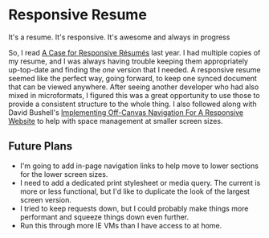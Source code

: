 Responsive Resume
=================

It's a resume. It's responsive. It's awesome and always in progress

So, I read [A Case for Responsive Résumés](http://alistapart.com/article/a-case-for-responsive-resumes) last year. I had multiple copies of my resume, and I was always having trouble keeping them appropriately up-top-date and finding the *one* version that I needed. A responsive resume seemed like the perfect way, going forward, to keep one synced document that can be viewed anywhere. After seeing another developer who had also mixed in microformats, I figured this was a great opportunity to use those to provide a consistent structure to the whole thing. I also followed along with David Bushell's [Implementing Off-Canvas Navigation For A Responsive Website](http://coding.smashingmagazine.com/2013/01/15/off-canvas-navigation-for-responsive-website/) to help with space management at smaller screen sizes.

Future Plans
------------

-  I'm going to add in-page navigation links to help move to lower sections for the lower screen sizes.
-  I need to add a dedicated print stylesheet or media query. The current is more or less functional, but I'd like to duplicate the look of the largest screen version.
-  I tried to keep requests down, but I could probably make things more performant and squeeze things down even further.
-  Run this through more IE VMs than I have access to at home.